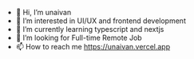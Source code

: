 - 👋 Hi, I’m unaivan
- 👀 I’m interested in UI/UX and frontend development
- 🌱 I’m currently learning typescript and nextjs
- 💞️ I’m looking for Full-time Remote Job
- 📫 How to reach me https://unaivan.vercel.app

<!---
unaivan22/unaivan22 is a ✨ special ✨ repository because its `README.md` (this file) appears on your GitHub profile.
You can click the Preview link to take a look at your changes.
--->
